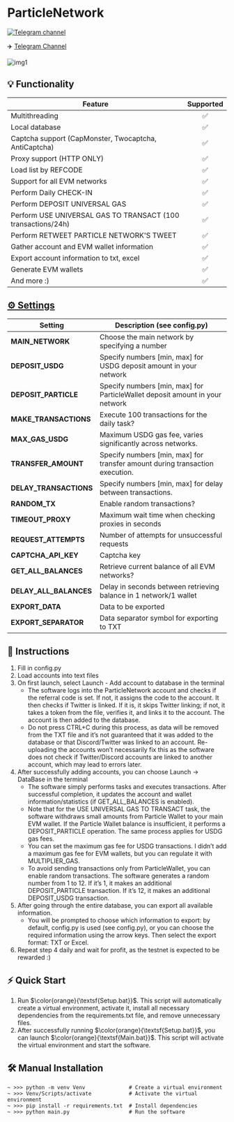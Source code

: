 # ParticleNetwork

[![Telegram channel](https://img.shields.io/endpoint?url=https://runkit.io/damiankrawczyk/telegram-badge/branches/master?url=https://t.me/oxcode1)](https://t.me/oxcode1)

✈️ [Telegram Channel](https://t.me/oxcode1)

![img1](data/demo/demo.png)

## 💡 Functionality
| Feature                                                          | Supported  |
|------------------------------------------------------------------|:----------:|
| Multithreading                                                   |     ✅     |
| Local database                                                   |     ✅     |
| Captcha support (CapMonster, Twocaptcha, AntiCaptcha)            |     ✅     |
| Proxy support (HTTP ONLY)                                        |     ✅     |
| Load list by REFCODE                                             |     ✅     |
| Support for all EVM networks                                     |     ✅     |
| Perform Daily CHECK-IN                                           |     ✅     |
| Perform DEPOSIT UNIVERSAL GAS                                    |     ✅     |
| Perform USE UNIVERSAL GAS TO TRANSACT (100 transactions/24h)     |     ✅     |
| Perform RETWEET PARTICLE NETWORK'S TWEET                         |     ✅     |
| Gather account and EVM wallet information                        |     ✅     |
| Export account information to txt, excel                         |     ✅     |
| Generate EVM wallets                                             |     ✅     |
| And more :)                                                      |     ✅     |

## [⚙️ Settings](https://github.com/NikeAK/ParticleNetwork/blob/main/data/config.py)
| Setting                   | Description (see config.py)                                                |
|---------------------------|-----------------------------------------------------------------------------|
| **MAIN_NETWORK**          | Choose the main network by specifying a number                             |
| **DEPOSIT_USDG**          | Specify numbers [min, max] for USDG deposit amount in your network         |
| **DEPOSIT_PARTICLE**      | Specify numbers [min, max] for ParticleWallet deposit amount in your network|
| **MAKE_TRANSACTIONS**     | Execute 100 transactions for the daily task?                               |
| **MAX_GAS_USDG**          | Maximum USDG gas fee, varies significantly across networks.                |
| **TRANSFER_AMOUNT**       | Specify numbers [min, max] for transfer amount during transaction execution.|
| **DELAY_TRANSACTIONS**    | Specify numbers [min, max] for delay between transactions.                 |
| **RANDOM_TX**             | Enable random transactions?                                                |
| **TIMEOUT_PROXY**         | Maximum wait time when checking proxies in seconds                         |
| **REQUEST_ATTEMPTS**      | Number of attempts for unsuccessful requests                               |
| **CAPTCHA_API_KEY**       | Captcha key                                                                |
| **GET_ALL_BALANCES**      | Retrieve current balance of all EVM networks?                              |
| **DELAY_ALL_BALANCES**    | Delay in seconds between retrieving balance in 1 network/1 wallet          |
| **EXPORT_DATA**           | Data to be exported                                                        |
| **EXPORT_SEPARATOR**      | Data separator symbol for exporting to TXT                                 |

## 📝 Instructions
1. Fill in config.py
2. Load accounts into text files
3. On first launch, select Launch - Add account to database in the terminal
    - The software logs into the ParticleNetwork account and checks if the referral code is set. If not, it assigns the code to the account. It then checks if Twitter is linked. If it is, it skips Twitter linking; if not, it takes a token from the file, verifies it, and links it to the account. The account is then added to the database.
    - Do not press CTRL+C during this process, as data will be removed from the TXT file and it’s not guaranteed that it was added to the database or that Discord/Twitter was linked to an account. Re-uploading the accounts won’t necessarily fix this as the software does not check if Twitter/Discord accounts are linked to another account, which may lead to errors later.
4. After successfully adding accounts, you can choose Launch -> DataBase in the terminal
    - The software simply performs tasks and executes transactions. After successful completion, it updates the account and wallet information/statistics (if GET_ALL_BALANCES is enabled).
    - Note that for the USE UNIVERSAL GAS TO TRANSACT task, the software withdraws small amounts from Particle Wallet to your main EVM wallet. If the Particle Wallet balance is insufficient, it performs a DEPOSIT_PARTICLE operation. The same process applies for USDG gas fees.
    - You can set the maximum gas fee for USDG transactions. I didn’t add a maximum gas fee for EVM wallets, but you can regulate it with MULTIPLIER_GAS.
    - To avoid sending transactions only from ParticleWallet, you can enable random transactions. The software generates a random number from 1 to 12. If it’s 1, it makes an additional DEPOSIT_PARTICLE transaction. If it’s 12, it makes an additional DEPOSIT_USDG transaction.
5. After going through the entire database, you can export all available information.
    - You will be prompted to choose which information to export: by default, config.py is used (see config.py), or you can choose the required information using the arrow keys. Then select the export format: TXT or Excel.
6. Repeat step 4 daily and wait for profit, as the testnet is expected to be rewarded :)

## ⚡️ Quick Start
1. Run $\color{orange}{\textsf{Setup.bat}}$. This script will automatically create a virtual environment, activate it, install all necessary dependencies from the requirements.txt file, and remove unnecessary files.
2. After successfully running $\color{orange}{\textsf{Setup.bat}}$, you can launch $\color{orange}{\textsf{Main.bat}}$. This script will activate the virtual environment and start the software.

## 🛠️ Manual Installation
```shell
~ >>> python -m venv Venv              # Create a virtual environment
~ >>> Venv/Scripts/activate            # Activate the virtual environment
~ >>> pip install -r requirements.txt  # Install dependencies
~ >>> python main.py                   # Run the software
